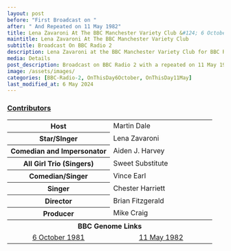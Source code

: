 ```yaml
---
layout: post
before: "First Broadcast on "
after: " And Repeated on 11 May 1982"
title: Lena Zavaroni At The BBC Manchester Variety Club &#124; 6 October 1981 &#124; Repeated on 11 May 1982
maintitle: Lena Zavaroni At The BBC Manchester Variety Club
subtitle: Broadcast On BBC Radio 2
description: Lena Zavaroni at the BBC Manchester Variety Club for BBC Radio 2.
media: Details
post_description: Broadcast on BBC Radio 2 with a repeated on 11 May 1982.
image: /assets/images/
categories: [BBC-Radio-2, OnThisDay6October, OnThisDay11May]
last_modified_at: 6 May 2024
---
```


<h3 id="infobox1"> <a href="#infobox1">Contributors</a></h3>
<table>
<tr><th style="width:50%;">Host</th><td style="width:50%;">Martin Dale</td></tr>
<tr><th>Star/SInger</th><td>Lena Zavaroni</td></tr>
<tr><th>Comedian and Impersonator</th><td>Aiden J. Harvey</td></tr>
<tr><th>All Girl Trio (Singers)</th><td>Sweet Substitute</td></tr>
<tr><th>Comedian/Singer</th><td>Vince Earl</td></tr>
<tr><th>Singer</th><td>Chester Harriett</td></tr>
<tr><th>Director</th><td>Brian Fitzgerald</td></tr>
<tr><th>Producer</th><td>Mike Craig</td></tr>
<tr><th colspan="2" style="text-align:center;">BBC Genome Links</th></tr>
<tr style="text-align:center;"><td><a href="https://genome.ch.bbc.co.uk/schedules/radio2/1981-10-06#at-22.00">6 October 1981</a></td><td><a href="https://genome.ch.bbc.co.uk/schedules/radio2/1982-05-11#at-22.00">11 May 1982</a></td></tr>
</table>

